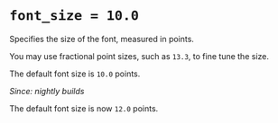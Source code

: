# `font_size = 10.0`

Specifies the size of the font, measured in points.

You may use fractional point sizes, such as `13.3`, to fine tune the size.

The default font size is `10.0` points.

*Since: nightly builds*

The default font size is now `12.0` points.

